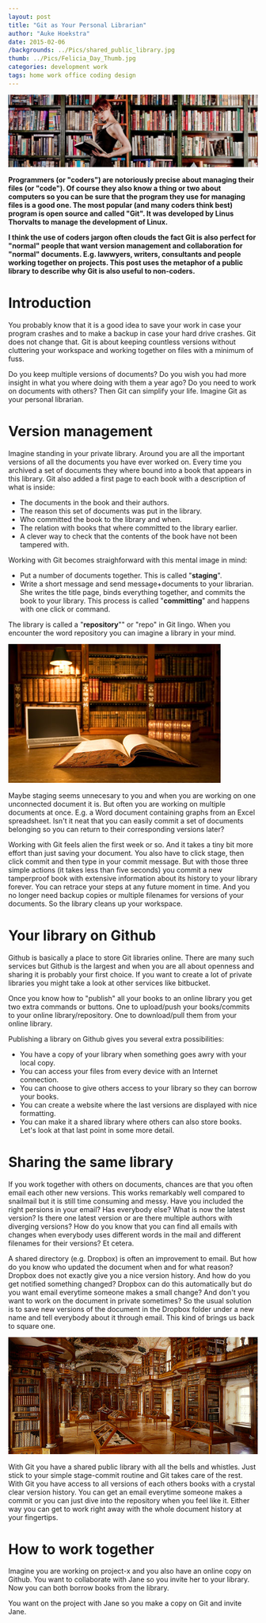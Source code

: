 ```yaml
---
layout: post
title: "Git as Your Personal Librarian"
author: "Auke Hoekstra"
date: 2015-02-06
/backgrounds: ../Pics/shared_public_library.jpg
thumb: ../Pics/Felicia_Day_Thumb.jpg
categories: development work
tags: home work office coding design
---
```

![](../Pics/Felicia_Day_Librarian_Widescreen.jpg)

**Programmers (or "coders") are notoriously precise about managing their files (or "code"). Of course they also know a thing or two about computers so you can be sure that the program they use for managing files is a good one. The most popular (and many coders think best) program is open source and called "Git". It was developed by Linus Thorvalts to manage the development of Linux.**

**I think the use of coders jargon often clouds the fact Git is also perfect for "normal" people that want version management and collaboration for "normal" documents. E.g. lawwyers, writers, consultants and people working together on projects. This post uses the metaphor of a public library to describe why Git is also useful to non-coders.**

# Introduction
You probably know that it is a good idea to save your work in case your program crashes and to make a backup in case your hard drive crashes. Git does not change that. Git is about keeping countless versions without cluttering your workspace and working together on files with a minimum of fuss.

Do you keep multiple versions of documents? Do you wish you had more insight in what you where doing with them a year ago? Do you need to work on documents with others? Then Git can simplify your life. Imagine Git as your personal librarian.

# Version management
Imagine standing in your private library. Around you are all the important versions of all the documents you have ever worked on. Every time you archived a set of documents they where bound into a book that appears in this library. Git also added a first page to each book with a description of what is inside:

  * The documents in the book and their authors.
  * The reason this set of documents was put in the library.
  * Who committed the book to the library and when.
  * The relation with books that where committed to the library earlier.
  * A clever way to check that the contents of the book have not been tampered with.

Working with Git becomes straighforward with this mental image in mind:

  * Put a number of documents together. This is called "**staging**".
  * Write a short message and send message+documents to your librarian. She writes the title page, binds everything together, and commits the book to your library. This process is called "**committing**" and happens with one click or command.

The library is called a "**repository**"" or "repo" in Git lingo. When you encounter the word repository you can imagine a library in your mind.

![private library](../Pics/Private_Library.jpg)

Maybe staging seems unnecesary to you and when you are working on one unconnected document it is. But often you are working on multiple documents at once. E.g. a Word document containing graphs from an Excel spreadsheet. Isn't it neat that you can easily commit a set of documents belonging so you can return to their corresponding versions later?

Working with Git feels alien the first week or so. And it takes a tiny bit more effort than just saving your document. You also have to click stage, then click commit and then type in your commit message. But with those three simple actions (it takes less than five seconds) you commit a new tamperproof book with extensive information about its history to your library forever. You can retrace your steps at any future moment in time. And you no longer need backup copies or multiple filenames for versions of your documents. So the library cleans up your workspace.

# Your library on Github
Github is basically a place to store Git libraries online. There are many such services but Github is the largest and when you are all about openness and sharing it is probably your first choice. If you want to create a lot of private libraries you might take a look at other services like bitbucket.

Once you know how to "publish" all your books to an online library you get two extra commands or buttons. One to upload/push your books/commits to your online library/repository. One to download/pull them from your online library.

Publishing a library on Github gives you several extra possibilities:

  * You have a copy of your library when something goes awry with your local copy.
  * You can access your files from every device with an Internet connection.
  * You can choose to give others access to your library so they can borrow your books.
  * You can create a website where the last versions are displayed with nice formatting.
  * You can make it a shared library where others can also store books. Let's look at that last point in some more detail.

# Sharing the same library
If you work together with others on documents, chances are that you often email each other new versions. This works remarkably well compared to snailmail but it is still time consuming and messy. Have you included the right persions in your email? Has everybody else? What is now the latest version? Is there one latest version or are there multiple authors with diverging versions? How do you know that you can find all emails with changes when everybody uses different words in the mail and different filenames for their versions? Et cetera.

A shared directory (e.g. Dropbox) is often an improvement to email. But how do you know who updated the document when and for what reason? Dropbox does not exactly give you a nice version history. And how do you get notified something changed? Dropbox can do this automatically but do you want email everytime someone makes a small change? And don't you want to work on the document in private sometimes? So the usual solution is to save new versions of the document in the Dropbox folder under a new name and tell everybody about it through email. This kind of brings us back to square one.

![public library](../Pics/shared_public_library.jpg)

With Git you have a shared public library with all the bells and whistles. Just stick to your simple stage-commit routine and Git takes care of the rest. With Git you have access to all versions of each others books with a crystal clear version history. You can get an email everytime someone makes a commit or you can just dive into the repository when you feel like it. Either way you can get to work right away with the whole document history at your fingertips.

# How to work together
Imagine you are working on project-x and you also have an online copy on Github. You want to collaborate with Jane so you invite her to your library. Now you can both borrow books from the library.



You want on the project with Jane so you make a copy on Git and invite Jane.
